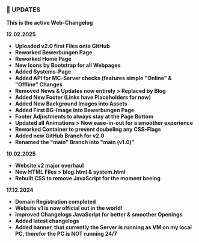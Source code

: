 ### 📣 UPDATES

**This is the active Web-Changelog**

**12.02.2025**

- **Uploaded v2.0 first Files onto GitHub**
- **Reworked Bewerbungen Page**
- **Reworked Home Page**
- **New Icons by Bootstrap for all Webpages**
- **Added Systems-Page**
- **Added API for MC-Server checks (features simple "Online" & "Offline" Changes**
- **Removed News & Updates now entirely > Replaced by Blog**
- **Added New Footer (Links have Placeholders for now)**
- **Added New Background Images into Assets**
- **Added First BG-Image into Bewerbungen Page**
- **Footer Adjustments to always stay at the Page Bottom**
- **Updated all Animations > Now ease-in-out for a smoother experience**
- **Reworked Container to prevent doubeling any CSS-Flags**
- **Added new GitHub Branch for v2.0**
- **Renamed the "main" Branch into "main (v1.0)"**

**10.02.2025**

- **Website v2 major overhaul**
- **New HTML Files > blog.html & system.html**
- **Rebuilt CSS to remove JavaScript for the moment beeing**

**17.12.2024**

- **Domain Registration completed**
- **Website v1 is now official out in the world!**
- **Improved Changelogs JavaScript for better & smoother Openings**
- **Added latest changelogs**
- **Added banner, that currently the Server is running as VM on my local PC, therefor the PC is **NOT** running 24/7**
